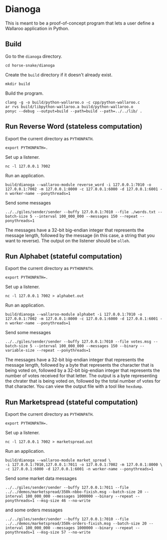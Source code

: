 # Dianoga

This is meant to be a proof-of-concept program that lets a user define
a Wallaroo application in Python.

## Build

Go to the `dianoga` directory.

```
cd horse-snake/dianoga
```

Create the `build` directory if it doesn't already exist.

```
mkdir build
```

Build the program.

```
clang -g -o build/python-wallaroo.o -c cpp/python-wallaroo.c
ar rvs build/libpython-wallaroo.a build/python-wallaroo.o
ponyc --debug --output=build --path=build --path=../../lib/ .
```

## Run Reverse Word (stateless computation)

Export the current directory as `PYTHONPATH`.

```
export PYTHONPATH=.
```

Set up a listener.

```
nc -l 127.0.0.1 7002
```

Run an application.

```
build/dianoga --wallaroo-module reverse_word -i 127.0.0.1:7010 -o 127.0.0.1:7002 -m 127.0.0.1:8000 -c 127.0.0.1:6000 -d 127.0.0.1:6001 -n worker-name --ponythreads=1
```

Send some messages

```
../../giles/sender/sender --buffy 127.0.0.1:7010 --file ./words.txt --batch-size 5 --interval 100_000_000 --messages 150 --repeat --ponythreads=1
```

The messages have a 32-bit big-endian integer that represents the
message length, followed by the message (in this case, a string that
you want to reverse). The output on the listener should be `olleh`.

## Run Alphabet (stateful computation)

Export the current directory as `PYTHONPATH`.

```
export PYTHONPATH=.
```

Set up a listener.

```
nc -l 127.0.0.1 7002 > alphabet.out
```

Run an application.

```
build/dianoga --wallaroo-module alphabet -i 127.0.0.1:7010 -o 127.0.0.1:7002 -m 127.0.0.1:8000 -c 127.0.0.1:6000 -d 127.0.0.1:6001 -n worker-name --ponythreads=1
```

Send some messages

```
../../giles/sender/sender --buffy 127.0.0.1:7010 --file votes.msg --batch-size 5 --interval 100_000_000 --messages 150 --binary --variable-size --repeat --ponythreads=1
```

The messages have a 32-bit big-endian integer that represents the
message length, followed by a byte that represents the character that
is being voted on, followed by a 32-bit big-endian integer that
represents the number of votes received for that letter. The output is
a byte representing the chrater that is being voted on, followed by
the total number of votes for that character. You can view the output
file with a tool like `hexdump`.

## Run Marketspread (stateful computation)

Export the current directory as `PYTHONPATH`.

```
export PYTHONPATH=.
```

Set up a listener.

```
nc -l 127.0.0.1 7002 > marketspread.out
```

Run an application.

```
build/dianoga --wallaroo-module market_spread \
-i 127.0.0.1:7010,127.0.0.1:7011 -o 127.0.0.1:7002 -m 127.0.0.1:8000 \
-c 127.0.0.1:6000 -d 127.0.0.1:6001 -n worker-name --ponythreads=1
```

Send some market data messages

```
../../giles/sender/sender --buffy 127.0.0.1:7011 --file ../../demos/marketspread/350k-nbbo-fixish.msg --batch-size 20 --interval 100_000_000 --messages 1000000 --binary --repeat --ponythreads=1 --msg-size 46 --no-write
```

and some orders messages

```
../../giles/sender/sender --buffy 127.0.0.1:7010 --file ../../demos/marketspread/350k-orders-fixish.msg --batch-size 20 --interval 100_000_000 --messages 1000000 --binary --repeat --ponythreads=1 --msg-size 57 --no-write
```
